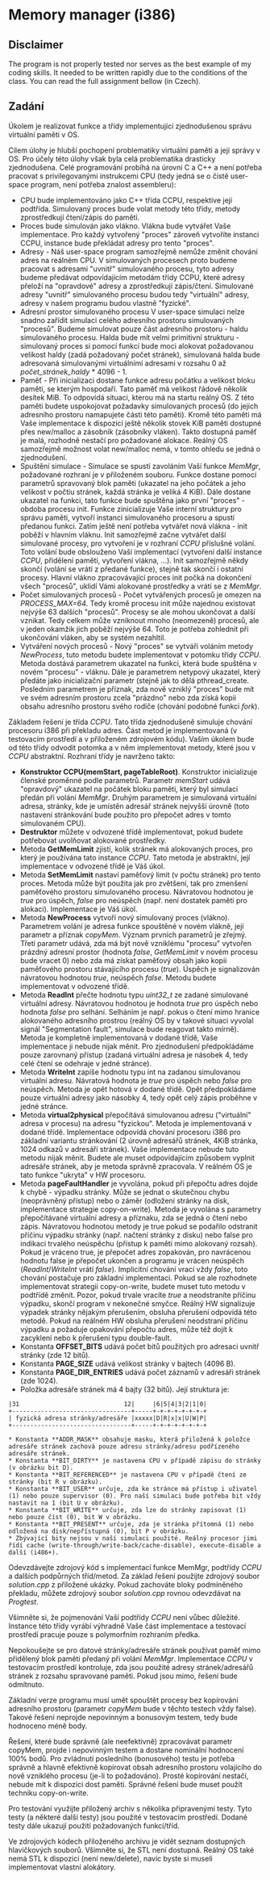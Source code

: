 # Memory manager (i386)

## Disclaimer
The program is not properly tested nor serves as the best example of my coding skills. It needed to be written rapidly due to the conditions of the class. You can read the full assignment bellow (in Czech).

## Zadání
Úkolem je realizovat funkce a třídy implementující zjednodušenou správu virtuální paměti v OS.

Cílem úlohy je hlubší pochopení problematiky virtuální paměti a její správy v OS. Pro účely této úlohy však byla celá problematika drasticky zjednodušena. Celé programování probíhá na úrovni C a C++ a není potřeba pracovat s privilegovanými instrukcemi CPU (tedy jedná se o čistě user-space program, není potřeba znalost assembleru):

   * CPU bude implementováno jako C++ třída CCPU, respektive její podtřída. Simulovaný proces bude volat metody této třídy, metody zprostředkují čtení/zápis do paměti.
   * Proces bude simulován jako vlákno. Vlákna bude vytvářet Vaše implementace. Pro každý vytvořený "proces" zároveň vytvoříte instanci CCPU, instance bude překládat adresy pro tento "proces".
   * Adresy - Náš user-space program samozřejmě nemůže změnit chování adres na reálném CPU. V simulovaných procesech proto budeme pracovat s adresami "uvnitř" simulovaného procesu, tyto adresy budeme předávat odpovídajícím metodám třídy CCPU, které adresy přeloží na "opravdové" adresy a zprostředkují zápis/čtení. Simulované adresy "uvnitř" simulovaného procesu budou tedy "virtuální" adresy, adresy v našem programu budou vlastně "fyzické".
   * Adresní prostor simulovaného procesu V user-space simulaci nelze snadno zařídit simulaci celého adresního prostoru simulovaných "procesů". Budeme simulovat pouze část adresního prostoru - haldu simulovaného procesu. Halda bude mít velmi primitivní strukturu - simulovaný proces si pomocí funkcí bude moci alokovat požadovanou velikost haldy (zadá požadovaný počet stránek), simulovaná halda bude adresovaná simulovanými virtuálními adresami v rozsahu 0 až *počet_stránek_haldy* * 4096 - 1.
   * Paměť - Při inicializaci dostane funkce adresu počátku a velikost bloku paměti, se kterým hospodaří. Tato paměť má velikost řádově několik desítek MiB. To odpovídá situaci, kterou má na startu reálný OS. Z této paměti budete uspokojovat požadavky simulovaných procesů (do jejich adresního prostoru namapujete části této paměti). Kromě této paměti má Vaše implementace k dispozici ještě několik stovek KiB paměti dostupné přes new/malloc a zásobník (zásobníky vláken). Takto dostupná paměť je malá, rozhodně nestačí pro požadované alokace. Reálný OS samozřejmě možnost volat new/malloc nemá, v tomto ohledu se jedná o zjednodušení.
   * Spuštění simulace - Simulace se spustí zavoláním Vaší funkce *MemMgr*, požadované rozhraní je v přiloženém souboru. Funkce dostane pomocí parametrů spravovaný blok paměti (ukazatel na jeho počátek a jeho velikost v počtiu stránek, každá stránka je veliká 4 KiB). Dále dostane ukazatel na funkci, tato funkce bude spuštěna jako první "proces" - obdoba procesu init. Funkce zinicializuje Vaše interní struktury pro správu paměti, vytvoří instanci simulovaného procesoru a spustí předanou funkci. Zatím ještě není potřeba vytvářet nová vlákna - init poběží v hlavním vláknu. Init samozřejmě začne vytvářet další simulované procesy, pro vytvoření je v rozhraní *CCPU* příslušné volání. Toto volání bude obslouženo Vaší implementací (vytvoření další instance *CCPU*, přidělení paměti, vytvoření vlákna, ...). Init samozřejmě někdy skončí (volání se vrátí z předané funkce), stejně tak skončí i ostatní procesy. Hlavní vlákno zpracovávající proces init počká na dokončení všech "procesů", uklidí Vámi alokované prostředky a vrátí se z *MemMgr*.
   * Počet simulovaných procesů - Počet vytvářených procesů je omezen na *PROCESS_MAX=64*. Tedy kromě procesu init může najednou existovat nejvýše 63 dalších "procesů". Procesy se ale mohou ukončovat a další vznikat. Tedy celkem může vzniknout mnoho (neomezeně) procesů, ale v jeden okamžik jich poběží nejvýše 64. Toto je potřeba zohlednit při ukončování vláken, aby se systém nezahltil.
   * Vytváření nových procesů - Nový "proces" se vytváří voláním metody *NewProcess*, tuto metodu budete implementovat v potomku třídy *CCPU*. Metoda dostává parametrem ukazatel na funkci, která bude spuštěna v novém "procesu" - vláknu. Dále je parametrem netypový ukazatel, který předáte jako inicializační parametr (stejně jak to dělá pthread_create. Posledním parametrem je příznak, zda nově vzniklý "proces" bude mít ve svém adresním prostoru zcela "prázdno" nebo zda získá kopii obsahu adresního prostoru svého rodiče (chování podobné funkci *fork*).

Základem řešení je třída *CCPU*. Tato třída zjednodušeně simuluje chování procesoru i386 při překladu adres. Část metod je implementovaná (v testovacím prostředí a v přiloženém zdrojovém kódu). Vaším úkolem bude od této třídy odvodit potomka a v něm implementovat metody, které jsou v *CCPU* abstraktní. Rozhraní třídy je navrženo takto:

   * **Konstruktor CCPU(memStart, pageTableRoot)**. Konstruktor inicializuje členské proměnné podle parametrů. Parametr *memStart* udává "opravdový" ukazatel na počátek bloku paměti, který byl simulaci předán při volání *MemMgr*. Druhým parametrem je simulovaná virtuální adresa, stránky, kde je umístěn adresář stránek nejvyšší úrovně (toto nastavení stránkování bude použito pro přepočet adres v tomto simulovaném CPU).
   * **Destruktor** můžete v odvozené třídě implementovat, pokud budete potřebovat uvolňovat alokované prostředky.
   * Metoda **GetMemLimit** zjistí, kolik stránek má alokovaných proces, pro který je používána tato instance *CCPU*. Tato metoda je abstraktní, její implementace v odvozené třídě je Váš úkol.
   * Metoda **SetMemLimit** nastaví paměťový limit (v počtu stránek) pro tento proces. Metoda může být použita jak pro zvětšení, tak pro zmenšení paměťového prostoru simulovaného procesu. Návratovou hodnotou je *true* pro úspěch, *false* pro neúspěch (např. není dostatek paměti pro alokaci). Implementace je Váš úkol.
   * Metoda **NewProcess** vytvoří nový simulovaný proces (vlákno). Parametrem volání je adresa funkce spouštěné v novém vlákně, její parametr a příznak *copyMem*. Význam prvních parametrů je zřejmý. Třetí parametr udává, zda má být nově vzniklému "procesu" vytvořen prázdný adresní prostor (hodnota *false*, *GetMemLimit* v novém procesu bude vracet 0) nebo zda má získat paměťový obsah jako kopii paměťového prostoru stávajícího procesu (*true*). Úspěch je signalizován návratovou hodnotou *true*, neúspěch *false*. Metodu budete implementovat v odvozené třídě.
   * Metoda **ReadInt** přečte hodnotu typu *uint32_t* ze zadané simulované virtuální adresy. Návratovou hodnotou je hodnota *true* pro úspěch nebo hodnota *false* pro selhání. Selháním je např. pokus o čtení mimo hranice alokovaného adresního prostrou (reálný OS by v takové situaci vyvolal signál "Segmentation fault", simulace bude reagovat takto mírně). Metoda je kompletně implementovaná v dodané třídě, Vaše implementace ji nebude nijak měnit. Pro zjednodušení předpokládáme pouze zarovnaný přístup (zadaná virtuální adresa je násobek 4, tedy celé čtení se odehraje v jedné stránce).
   * Metoda **WriteInt** zapíše hodnotu typu int na zadanou simulovanou virtuální adresu. Návratová hodnota je *true* pro úspěch nebo *false* pro neúspěch. Metoda je opět hotová v dodané třídě. Opět předpokládáme pouze virtuální adresy jako násobky 4, tedy opět celý zápis proběhne v jedné stránce.
   * Metoda **virtual2physical** přepočítává simulovanou adresu ("virtuální" adresa v procesu) na adresu "fyzickou". Metoda je implementovaná v dodané třídě. Implementace odpovídá chování procesoru i386 pro základní variantu stránkování (2 úrovně adresářů stránek, 4KiB stránka, 1024 odkazů v adresáři stránek). Vaše implementace nebude tuto metodu nijak měnit. Budete ale muset odpovídajícím způsobem vyplnit adresáře stránek, aby je metoda správně zpracovala. V reálném OS je tato funkce "ukryta" v HW procesoru.
   * Metoda **pageFaultHandler** je vyvolána, pokud při přepočtu adres dojde k chybě - výpadku stránky. Může se jednat o skutečnou chybu (neoprávněný přístup) nebo o záměr (odložení stránky na disk, implementace strategie copy-on-write). Metoda je vyvolána s parametry přepočítávané virtuální adresy a příznaku, zda se jedná o čtení nebo zápis. Návratovou hodnotou metody je true pokud se podařilo odstranit příčinu výpadku stránky (např. načtení stránky z disku) nebo false pro indikaci trvalého neúspěchu (přístup k paměti mimo alokovaný rozsah). Pokud je vráceno true, je přepočet adres zopakován, pro navrácenou hodnotu false je přepočet ukončen a programu je vrácen neúspěch (*ReadInt*/*WriteInt* vrátí *false*). Implicitní chování vrací vždy *false*, toto chování postačuje pro základní implementaci. Pokud se ale rozhodnete implementovat strategii copy-on-write, budete muset tuto metodu v podtřídě změnit. Pozor, pokud trvale vracíte *true* a neodstraníte příčinu výpadku, skončí program v nekonečné smyčce. Reálný HW signalizuje výpadek stránky nějakým přerušením, obsluha přerušení odpovídá této metodě. Pokud na reálném HW obsluha přerušení neodstraní příčinu výpadku a požaduje opakování přepočtu adres, může též dojít k zacyklení nebo k přerušení typu double-fault.
   * Konstanta **OFFSET_BITS** udává počet bitů použitých pro adresaci uvnitř stránky (zde 12 bitů).
   * Konstanta **PAGE_SIZE** udává velikost stránky v bajtech (4096 B).
   * Konstanta **PAGE_DIR_ENTRIES** udává počet záznamů v adresáři stránek (zde 1024).
   * Položka adresáře stránek má 4 bajty (32 bitů). Její struktura je:
```
|31                             12|     |6|5|4|3|2|1|0|
+---------------------------------+-----+-+-+-+-+-+-+-+
| fyzická adresa stránky/adresáře |xxxxx|D|R|x|x|U|W|P|
+---------------------------------+-----+-+-+-+-+-+-+-+
```      

    * Konstanta **ADDR_MASK** obsahuje masku, která přiložená k položce adresáře stránek zachová pouze adresu stránky/adresu podřízeného adresáře stránek.
    * Konstanta **BIT_DIRTY** je nastavena CPU v případě zápisu do stránky (v obrázku bit D).
    * Konstanta **BIT_REFERENCED** je nastavena CPU v případě čtení ze stránky (bit R v obrázku).
    * Konstanta **BIT_USER** určuje, zda ke stránce má přístup i uživatel (1) nebo pouze supervisor (0). Pro naší simulaci bude potřeba bit vždy nastavit na 1 (bit U v obrázku).
    * Konstanta **BIT_WRITE** určuje, zda lze do stránky zapisovat (1) nebo pouze číst (0), bit W v obrázku.
    * Konstanta **BIT_PRESENT** určuje, zda je stránka přítomná (1) nebo odložená na disk/nepřístupná (0), bit P v obrázku.
    * Zbývající bity nejsou v naší simulaci použité. Reálný procesor jimi řídí cache (write-through/write-back/cache-disable), execute-disable a další (i486+).

Odevzdávejte zdrojový kód s implementací funkce MemMgr, podtřídy *CCPU* a dalších podpůrných tříd/metod. Za základ řešení použijte zdrojový soubor *solution.cpp* z přiložené ukázky. Pokud zachováte bloky podmíněného překladu, můžete zdrojový soubor *solution.cpp* rovnou odevzdávat na *Progtest*.

Všimněte si, že pojmenování Vaší podtřídy *CCPU* není vůbec důležité. Instance této třídy vyrábí výhradně Vaše část implementace a testovací prostředí pracuje pouze s polymorfním rozhraním předka.

Nepokoušejte se pro datové stránky/adresáře stránek používat paměť mimo přidělený blok paměti předaný při volání *MemMgr*. Implementace *CCPU* v testovacím prostředí kontroluje, zda jsou použité adresy stránek/adresářů stránek z rozsahu spravované paměti. Pokud jsou mimo, řešení bude odmítnuto.

Základní verze programu musí umět spouštět procesy bez kopírování adresního prostoru (parametr *copyMem* bude v těchto testech vždy false). Takové řešení neprojde nepovinným a bonusovým testem, tedy bude hodnoceno méně body.

Řešení, které bude správně (ale neefektivně) zpracovávat parametr copyMem, projde i nepovinným testem a dostane nominální hodnocení 100% bodů. Pro zvládnutí posledního (bonusového) testu je potřeba správně a hlavně efektivně kopírovat obsah adresního prostoru volajícího do nově vzniklého procesu (je-li to požadováno). Prosté kopírování nestačí, nebude mít k dispozici dost paměti. Správné řešení bude muset použít techniku copy-on-write.

Pro testování využijte přiložený archiv s několika připravenými testy. Tyto testy (a některé další testy) jsou použité v testovacím prostředí. Dodané testy dále ukazují použití požadovaných funkcí/tříd.

Ve zdrojových kódech přiloženého archivu je vidět seznam dostupných hlavičkových souborů. Všimněte si, že STL není dostupná. Reálný OS také nemá STL k dispozici (není new/delete), navíc byste si museli implementovat vlastní alokátory.
